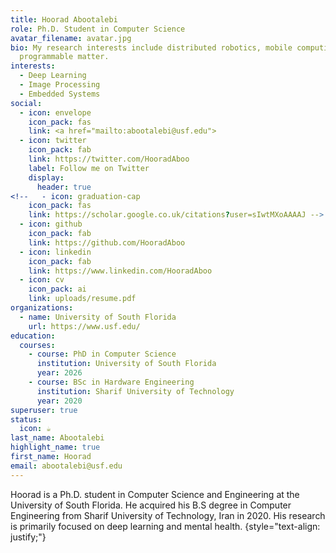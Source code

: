 ```yaml
---
title: Hoorad Abootalebi
role: Ph.D. Student in Computer Science
avatar_filename: avatar.jpg
bio: My research interests include distributed robotics, mobile computing and
  programmable matter.
interests:
  - Deep Learning
  - Image Processing
  - Embedded Systems
social:
  - icon: envelope
    icon_pack: fas
    link: <a href="mailto:abootalebi@usf.edu">
  - icon: twitter
    icon_pack: fab
    link: https://twitter.com/HooradAboo
    label: Follow me on Twitter
    display:
      header: true
<!--   - icon: graduation-cap
    icon_pack: fas
    link: https://scholar.google.co.uk/citations?user=sIwtMXoAAAAJ -->
  - icon: github
    icon_pack: fab
    link: https://github.com/HooradAboo
  - icon: linkedin
    icon_pack: fab
    link: https://www.linkedin.com/HooradAboo
  - icon: cv
    icon_pack: ai
    link: uploads/resume.pdf
organizations:
  - name: University of South Florida
    url: https://www.usf.edu/
education:
  courses:
    - course: PhD in Computer Science
      institution: University of South Florida
      year: 2026
    - course: BSc in Hardware Engineering
      institution: Sharif University of Technology
      year: 2020
superuser: true
status:
  icon: ☕️
last_name: Abootalebi
highlight_name: true
first_name: Hoorad
email: abootalebi@usf.edu
---
```


Hoorad is a Ph.D. student in Computer Science and Engineering at the University of South Florida. He acquired his B.S degree in Computer Engineering from Sharif University of Technology, Iran in 2020. His research is primarily focused on deep learning and mental health.
{style="text-align: justify;"}
